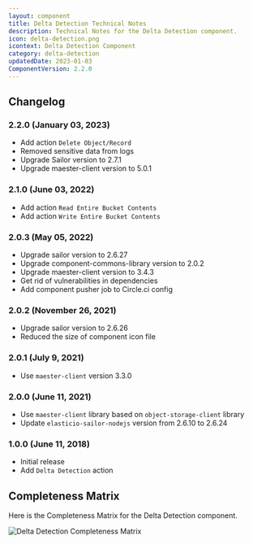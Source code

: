 ```yaml
---
layout: component
title: Delta Detection Technical Notes
description: Technical Notes for the Delta Detection component.
icon: delta-detection.png
icontext: Delta Detection Component
category: delta-detection
updatedDate: 2023-01-03
ComponentVersion: 2.2.0
---
```


## Changelog

### 2.2.0 (January 03, 2023)

* Add action `Delete Object/Record`
* Removed sensitive data from logs
* Upgrade Sailor version to 2.7.1
* Upgrade maester-client version to 5.0.1

### 2.1.0 (June 03, 2022)

* Add action `Read Entire Bucket Contents`
* Add action `Write Entire Bucket Contents`

### 2.0.3 (May 05, 2022)

* Upgrade sailor version to 2.6.27
* Upgrade component-commons-library version to 2.0.2
* Upgrade maester-client version to 3.4.3
* Get rid of vulnerabilities in dependencies
* Add component pusher job to Circle.ci config

### 2.0.2 (November 26, 2021)

* Upgrade sailor version to 2.6.26
* Reduced the size of component icon file

### 2.0.1 (July 9, 2021)

* Use `maester-client` version 3.3.0

### 2.0.0 (June 11, 2021)

* Use `maester-client` library based on `object-storage-client` library
* Update `elasticio-sailor-nodejs` version from 2.6.10 to 2.6.24

### 1.0.0 (June 11, 2018)

* Initial release
* Add `Delta Detection` action

## Completeness Matrix

Here is the Completeness Matrix for the Delta Detection component.

![Delta Detection Completeness Matrix](https://user-images.githubusercontent.com/16806832/84740247-ba6f0200-afb5-11ea-9150-f0239473fcc5.png)
